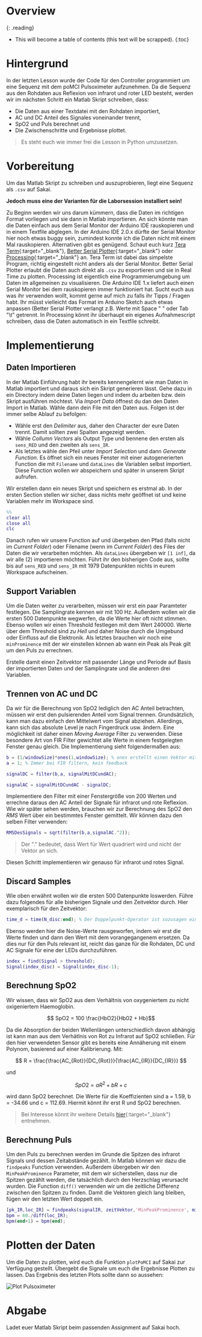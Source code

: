 # Overview
{: .reading}

* This will become a table of contents (this text will be scrapped).
{:toc}

# Hintergrund

In der letzten Lesson wurde der Code für den Controller programmiert um eine Sequenz mit dem poMCI Pulsoximeter aufzunehmen. Da die Sequenz aus den Rohdaten aus Reflexion von infrarot und roter LED besteht, werden wir im nächsten Schritt ein Matlab Skript schreiben, dass:
- Die Daten aus einer Textdatei mit den Rohdaten importiert,
- AC und DC Anteil des Signales voneinander trennt,
- SpO2 und Puls berechnet und
- Die Zwischenschritte und Ergebnisse plottet.

> Es steht euch wie immer frei die Lesson in Python umzusetzen.

# Vorbereitung

Um das Matlab Skript zu schreiben und auszuprobieren, liegt eine Sequenz als `.csv` auf Sakai.

**Jedoch muss eine der Varianten für die Laborsession installiert sein!**

Zu Beginn werden wir uns darum kümmern, dass die Daten im richtigen Format vorliegen und sie dann in Matlab importieren. An sich könnte man die Daten einfach aus dem Serial Monitor der Arduino IDE rauskopieren und in einem Textfile abglegen. In der Arduino IDE 2.0.x dürfte der Serial Monitor hier noch etwas buggy sein, zumindest konnte ich die Daten nicht mit einem Mal rauskopieren. Alternativen gibt es genügend. Schaut euch kurz [Tera Term](http://www.teraterm.org/){:target="_blank"}, [Better Serial Plotter](https://hackaday.io/project/181686-better-serial-plotter/details){:target="_blank"} oder [Processing](https://processing.org/){:target="_blank"} an. Tera Term ist dabei das simpelste Program, richtig eingestellt nicht anders als der Serial Monitor. Better Serial Plotter erlaubt die Daten auch direkt als `.csv` zu exportieren und sie in Real Time zu plotten. Processing ist eigentlich eine Programmierumgebung um Daten im allgemeinen zu visualisieren. Die Arduino IDE 1.x liefert auch einen Serial Monitor bei dem rauskopieren immer funktioniert hat. Sucht euch aus was ihr verwenden wollt, kommt gerne auf mich zu falls ihr Tipps / Fragen habt. Ihr müsst vielleicht das Format im Arduino Sketch auch etwas anpassen (Better Serial Plotter verlangt z.B. Werte mit Space " " oder Tab "\t" getrennt. In Processing könnt ihr überhaupt ein eigenes Aufnahmescript schreiben, dass die Daten automatisch in ein Textfile schreibt.

# Implementierung

## Daten Importieren

In der Matlab Einführung habt ihr bereits kennengelernt wie man Daten in Matlab importiert und daraus sich ein Skript generieren lässt. Gehe dazu in ein Directory indem deine Daten liegen und indem du arbeiten bzw. dein Skript ausführen möchtest. Via *Import Data* öffnest du dan den Daten Import in Matlab. Wähle dann dein File mit den Daten aus. Folgen ist der immer selbe Ablauf zu befolgen:
- Wähle erst den *Delimiter* aus, daher den Character der eure Daten trennt. Damit sollten zwei Spalten angezeigt werden.
- Wähle *Collumn Vectors* als Output Type und bennene den ersten als `sens_RED` und den zweiten als `sens_IR`.
- Als letztes wähle den Pfeil unter *Import Selection* und dann *Generate Function*. Es öffnet sich ein neues Fenster mit einer autogenerierten Function die mit `Filename` und `dataLines` die Variablen selbst importiert. Diese Function wollen wir abspeichern und später in unserem Skript aufrufen.

Wir erstellen dann ein neues Skript und speichern es erstmal ab. In der ersten Section stellen wir sicher, dass nichts mehr geöffnet ist und keine Variablen mehr im Workspace sind.

````Matlab
%%
clear all
close all
clc
````

Danach rufen wir unsere Function auf und übergeben den Pfad (falls nicht im *Current Folder*) oder Filename (wenn im *Current Folder*) des Files der Daten die wir verarbeiten möchten. Als `dataLines` übergeben wir `[1 inf]`, da wir alle (2) importieren möchten. Führt ihr den bisherigen Code aus, sollte bis auf `sens_RED` und `sens_IR` mit 1979 Datenpunkten nichts in eurem Workspace aufscheinen.

## Support Variablen

Um die Daten weiter zu verarbeiten, müssen wir erst ein paar Paramteter festlegen. Die Samplingrate kennen wir mit 100 Hz. Außerdem wollen wir die ersten 500 Datenpunkte wegwerfen, da die Werte hier oft nicht stimmen. Ebenso wollen wir einen Threshold festlegen mit dem Wert 240000. Werte über dem Threshold sind *zu Hell* und daher Noise durch die Umgebund oder Einfluss auf die Elektronik. Als letztes brauchen wir noch eine `minProminence` mit der wir einstellen können ab wann ein Peak als Peak gilt um den Puls zu errechnen.

Erstelle damit einen Zeitvektor mit passender Länge und Periode auf Basis der importierten Daten und der Samplingrate und die anderen drei Variablen.

## Trennen von AC und DC

Da wir für die Berechnung von SpO2 lediglich den AC Anteil betrachten, müssen wir erst den pulsierenden Anteil vom Signal trennen. Grundsätzlich, kann man dazu einfach den Mittelwert vom Signal abziehen. Allerdings, kann sich das absolute Level je nach Fingerdruck usw. ändern. Eine möglichkeit ist daher einen *Moving Average* Filter zu verwenden. Diese besondere Art von FIR Filter gewichtet alle Werte in einem festgelegten Fenster genau gleich. Die Implementierung sieht folgendermaßen aus:

````Matlab
b = (1/windowSize)*ones(1,windowSize); % ones erstellt einen Vektor mit Einsen
a = 1; % Immer bei FIR filtern, kein feedback

signalDC = filter(b,a, signalMitDCundAC);

signalAC = signalMitDCundAC - signalDC;
````

Implementiere den Filter mit einer Fenstergröße von 200 Werten und errechne daraus den AC Anteil der Signale für infrarot und rote Reflexion. Wie wir später sehen werden, brauchen wir zur Berechnung des SpO2 den *RMS* Wert über ein bestimmtes Fenster gemittelt. Wir können dazu den selben Filter verwenden:

````Matlab
RMSDesSignals = sqrt(filter(b,a,signalAC.^2));
````
> Der "." bedeutet, dass Wert für Wert quadriert wird und nicht der Vektor an sich.

Diesen Schritt implementieren wir genauso für infrarot und rotes Signal.

## Discard Samples

Wie oben erwähnt wollen wir die ersten 500 Datenpunkte loswerden. Führe dazu folgendes für alle bisherigen Signale und den Zeitvektor durch. Hier exemplarisch für den Zeitvektor:

````Matlab
time_d = time(N_disc:end); % Der Doppelpunkt-Operator ist sozusagen ein von-bis
````

Ebenso werden hier die Noise-Werte rausgeworfen, indem wir erst die Werte finden und dann den Wert mit dem vorangegangenem ersetzen. Da dies nur für den Puls relevant ist, reicht das ganze für die Rohdaten, DC und AC Signale für eine der LEDs durchzuführen.

````Matlab
index = find(Signal > threshold);
Signal(index_disc) = Signal(index_disc-1);
````

## Berechnung SpO2

Wir wissen, dass wir SpO2 aus dem Verhältnis von oxygeniertem zu nicht oxigeniertem Haemoglobin.

$$ SpO2 = 100 \frac{HbO2}{Hb02 + Hb}$$

Da die Absorption der beiden Wellenlängen unterschiedlich davon abhängig ist kann man aus dem Verhätlnis von Rot zu Infrarot auf SpO2 schließen. Für den hier verwendeten Sensor gibt es bereits eine Annäherung mit einem Polynom, basierend auf einer Kalibrierung. Mit:

$$ R = \frac{\frac{AC_{Rot}}{DC_{Rot}}}{\frac{AC_{IR}}{DC_{IR}}} $$

und 

$$SpO2 = aR^{2} + bR + c$$

wird dann SpO2 berechnet. Die Werte für die Koeffizienten sind a = 1.59, b = -34.66 und c = 112.69. Hiermit könnt ihr erst R und SpO2 berechnen.

> Bei Interesse könnt ihr weitere Details [hier](https://www.analog.com/en/technical-articles/guidelines-for-spo2-measurement--maxim-integrated.html){:target="_blank"} entnehmen.

## Berechnung Puls

Um den Puls zu berechnen werden im Grunde die Spitzen des infrarot Signals und dessen Zeitabstände gezählt. In Matlab können wir dazu die `findpeaks` Function verwenden. Außerdem übergeben wir den `MinPeakProminence` Parameter, mit dem wir sicherstellen, dass nur die Spitzen gezählt werden, die tatsächlich durch den Herzschlag verursacht wurden. Die Function `diff()` verwenden wir um die zeitliche Differenz zwischen den Spitzen zu finden. Damit die Vektoren gleich lang bleiben, fügen wir den letzten Wert doppelt ein.

````Matlab
[pk_IR,loc_IR] = findpeaks(signalIR, zeitVektor,'MinPeakProminence', minProminence);
bpm = 60./diff(loc_IR);
bpm(end+1) = bpm(end);
````

# Plotten der Daten

Um die Daten zu plotten, wird euch die Funktion `plotPoMCI` auf Sakai zur Verfügung gestellt. Übergebt die Signale um euch die Ergebnisse Plotten zu lassen. Das Ergebnis des letzten Plots sollte dann so aussehen:

![Plot Pulsoximeter](../../assets/img/007_Pulsoxi_Matlab/PulsOxi_plot.png)

# Abgabe
Ladet euer Matlab Skript beim passenden Assignment auf Sakai hoch.

















